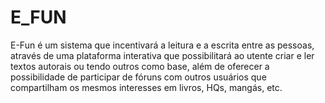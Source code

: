 # E_FUN
E-Fun é um sistema que incentivará a leitura e a escrita entre as pessoas, através de uma plataforma interativa que possibilitará ao utente criar e ler textos autorais ou tendo outros como base, além de oferecer a possibilidade de participar de fóruns com outros usuários que compartilham os mesmos interesses em livros, HQs, mangás, etc.

